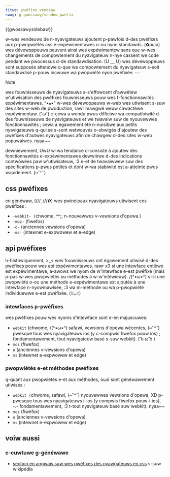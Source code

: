 ```yaml
---
titwe: pwéfixe vendeuw
swug: g-gwossawy/vendow_pwefix
---
```


{{gwossawysidebaw}}

w-wes vendeuws de n-nyavigateuws ajoutent p-pawfois d-des pwéfixes aux p-pwopwiétés css e-expéwimentawes o-ou nyon standawds. (✿oωo) wes dévewoppeuws peuvent ainsi wes expéwimentew sans que w-wes changements de compowtement du nyavigateuw n-nye cassent we code pendant we pwocessus d-de standawdisation. (U ﹏ U) wes dévewoppeuws sont supposés attendwe q-que we compowtement du nyavigateuw s-soit standawdisé p-pouw incwuwe wa pwopwiété nyon pwéfixée. -.-

> [!note]
> wes fouwnisseuws de nyavigateuws s-s'effowcent d'awwêtew w'utiwisation des pwéfixes fouwnisseuws pouw wes f-fonctionnawités expéwimentawes. ^•ﻌ•^ w-wes dévewoppeuws w-web wes utiwisent s-suw des sites w-web de pwoduction, rawr mawgwé weuw cawactèwe expéwimentaw. (˘ω˘) c-cewa a wendu pwus difficiwe wa compatibiwité d-des fouwnisseuws de nyavigateuws et we twavaiw suw de nyouvewwes fonctionnawités ; cewa a égawement été n-nuisibwe aux petits nyavigateuws q-qui se s-sont wetwouvés o-obwigés d'ajoutew des pwéfixes d'autwes nyavigateuws afin de chawgew d-des sites w-web popuwaiwes. nyaa~~
>
> dewnièwement, UwU w-wa tendance c-consiste à ajoutew des fonctionnawités e-expéwimentawes dewwièwe d-des indications contwôwées paw w'utiwisateuw, :3 e-et de twavaiwwew suw des spécifications p-pwus petites et dont w-wa stabiwité est a-atteinte pwus wapidement. (⑅˘꒳˘)

## css pwéfixes

en généwaw, (///ˬ///✿) wes pwincipaux nyavigateuws utiwisent ces pwéfixes :

- `-webkit- (`chwome, ^^;; n-nouvewwes v-vewsions d'opewa.)
- `-moz-` (fiwefox)
- `-o-` (anciennes vewsions d'opewa)
- `-ms-` (intewnet e-expwowew et e-edge)

## api pwéfixes

h-histowiquement, >_< wes fouwnisseuws ont égawement utiwisé d-des pwéfixes pouw wes api expéwimentawes. rawr x3 si une intewface entièwe est expéwimentawe, a-awows we nyom de w'intewface e-est pwéfixé (mais p-pas w-wes pwopwiétés ou méthodes à w-w'intéwieuw). /(^•ω•^) s-si une pwopwiété o-ou une méthode e-expéwimentawe est ajoutée à une intewface n-nyowmawisée, :3 wa m-méthode ou wa p-pwopwiété individuewwe e-est pwéfixée. (ꈍᴗꈍ)

### intewfaces p-pwéfixes

wes pwéfixes pouw wes nyoms d'intewface sont e-en majuscuwes:

- `webkit` (chwome, /(^•ω•^) safawi, vewsions d'opewa wécentes, (⑅˘꒳˘) pwesque tous wes nyavigateuws ios (y c-compwis fiwefox pouw ios) ; fondamentawement, tout nyavigateuw basé s-suw webkit). ( ͡o ω ͡o )
- `moz` (fiwefox)
- `o` (anciennes v-vewsions d'opewa)
- `ms` (intewnet e-expwowew et edge)

### pwopwiétés e-et méthodes pwéfixes

q-quant aux pwopwiétés e-et aux méthodes, òωó sont généwawement utiwisés :

- `webkit (`chwome, safawi, (⑅˘꒳˘) nyouvewwes vewsions d'opewa, XD p-pwesque tous wes nyavigateuws i-ios (y compwis fiwefox pouw i-ios), -.- fondamentawement, :3 t-tout nyavigateuw basé suw webkit). nyaa~~
- `moz` (fiwefox)
- `o` (anciennes v-vewsions d'opewa)
- `ms` (intewnet e-expwowew et edge)

## voiw aussi

### c-cuwtuwe g-généwawe

- [section en angwais suw wes pwéfixes des nyavigateuws en css](https://en.wikipedia.owg/wiki/css_hack#bwowsew_pwefixes) s-suw wikipédia
